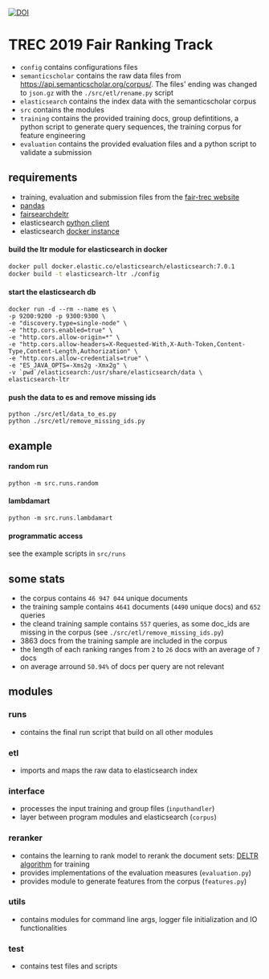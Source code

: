 [![DOI](https://zenodo.org/badge/216515658.svg)](https://zenodo.org/badge/latestdoi/216515658)

# TREC 2019 Fair Ranking Track

- `config` contains configurations files
- `semanticscholar` contains the raw data files from https://api.semanticscholar.org/corpus/. The files' ending was changed to `json.gz` with the `./src/etl/rename.py` script
- `elasticsearch` contains the index data with the semanticscholar corpus
- `src` contains the modules
- `training` contains the provided training docs, group defintitions, a python script to generate query sequences, the training corpus for feature engineering
- `evaluation` contains the provided evaluation files and a python script to validate a submission

## requirements

- training, evaluation and submission files from the [fair-trec website](https://fair-trec.github.io/)
- [pandas](https://pandas.pydata.org/)
- [fairsearchdeltr](https://github.com/fair-search/fairsearch-deltr-python)
- elasticsearch [python client](https://elasticsearch-dsl.readthedocs.io/en/latest/)
- elasticsearch [docker instance](https://www.elastic.co/guide/en/elasticsearch/reference/current/docker.html)

#### build the ltr module for elasticsearch in docker

```bash
docker pull docker.elastic.co/elasticsearch/elasticsearch:7.0.1
docker build -t elasticsearch-ltr ./config
```

#### start the elasticsearch db

```console
docker run -d --rm --name es \
-p 9200:9200 -p 9300:9300 \
-e "discovery.type=single-node" \
-e "http.cors.enabled=true" \
-e "http.cors.allow-origin=*" \
-e "http.cors.allow-headers=X-Requested-With,X-Auth-Token,Content-Type,Content-Length,Authorization" \
-e "http.cors.allow-credentials=true" \
-e "ES_JAVA_OPTS=-Xms2g -Xmx2g" \
-v `pwd`/elasticsearch:/usr/share/elasticsearch/data \
elasticsearch-ltr
```

#### push the data to es and remove missing ids

```console
python ./src/etl/data_to_es.py
python ./src/etl/remove_missing_ids.py
```

## example

#### random run

```console
python -m src.runs.random
```

#### lambdamart

```console
python -m src.runs.lambdamart
```
#### programmatic access

see the example scripts in `src/runs`


## some stats

- the corpus contains `46 947 044` unique documents
- the training sample contains `4641` documents (`4490` unique docs) and `652` queries
- the cleand training sample contains `557` queries, as some doc_ids are missing in the corpus (see `./src/etl/remove_missing_ids.py`)
- 3863 docs from the training sample are included in the corpus
- the length of each ranking ranges from `2` to `26` docs with an average of `7` docs
- on average arround `50.94%` of docs per query are not relevant

## modules

### runs

- contains the final run script that build on all other modules

### etl

- imports and maps the raw data to elasticsearch index

### interface

- processes the input training and group files (`inputhandler`)
- layer between program modules and elasticsearch (`corpus`)

### reranker

- contains the learning to rank model to rerank the document sets: [DELTR algorithm](https://github.com/fair-search/fairsearch-deltr-python) for training
- provides implementations of the evaluation measures (`evaluation.py`)
- provides module to generate features from the corpus (`features.py`)

### utils

- contains modules for command line args, logger file initialization and IO functionalities

### test

- contains test files and scripts
